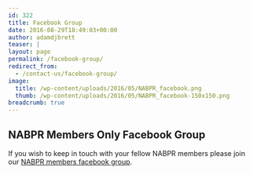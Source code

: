 ```yaml
---
id: 322
title: Facebook Group
date: 2016-08-29T18:49:03+00:00
author: adamdjbrett
teaser: |
layout: page
permalink: /facebook-group/
redirect_from:
  - /contact-us/facebook-group/
image:
  title: /wp-content/uploads/2016/05/NABPR_facebook.png
  thumb: /wp-content/uploads/2016/05/NABPR_facebook-150x150.png
breadcrumb: true
---
```

## NABPR Members Only Facebook Group

If you wish to keep in touch with your fellow NABPR members please join our [NABPR members facebook group](https://www.facebook.com/groups/NABPR/).
